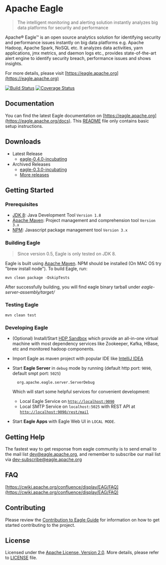 <!--
{% comment %}
Licensed to the Apache Software Foundation (ASF) under one or more
contributor license agreements.  See the NOTICE file distributed with
this work for additional information regarding copyright ownership.
The ASF licenses this file to you under the Apache License, Version 2.0
(the "License"); you may not use this file except in compliance with
the License.  You may obtain a copy of the License at

http://www.apache.org/licenses/LICENSE-2.0

Unless required by applicable law or agreed to in writing, software
distributed under the License is distributed on an "AS IS" BASIS,
WITHOUT WARRANTIES OR CONDITIONS OF ANY KIND, either express or implied.
See the License for the specific language governing permissions and
limitations under the License.
{% endcomment %}
-->

# Apache Eagle

>  The intelligent monitoring and alerting solution instantly analyzes big data platforms for security and performance

Apache® Eagle™ is an open source analytics solution for identifying security and performance issues instantly on big data platforms e.g. Apache Hadoop, Apache Spark, NoSQL etc. It analyzes data activities, yarn applications, jmx metrics, and daemon logs etc., provides state-of-the-art alert engine to identify security breach, performance issues and shows insights.

For more details, please visit [https://eagle.apache.org](https://eagle.apache.org)

[![Build Status](https://builds.apache.org/buildStatus/icon?job=incubator-eagle-main)](https://builds.apache.org/job/incubator-eagle-main/) 
[![Coverage Status](https://coveralls.io/repos/github/apache/incubator-eagle/badge.svg)](https://coveralls.io/github/apache/incubator-eagle)

## Documentation

You can find the latest Eagle documentation on [https://eagle.apache.org](https://eagle.apache.org/docs). This [README](README.md) file only contains basic setup instructions.

## Downloads

* Latest Release
    * [eagle-0.4.0-incubating]((http://eagle.apache.org/docs/download-latest.html))
* Archived Releases
    * [eagle-0.3.0-incubating](http://eagle.apache.org/docs/download.html#0.3.0-incubating)
    * [More releases](http://eagle.apache.org/docs/download.html)

## Getting Started

### Prerequisites

* [JDK 8](https://jdk8.java.net/): Java Development Tool `Version 1.8`
* [Apache Maven](https://maven.apache.org/): Project management and comprehension tool `Version 3.x`
* [NPM](https://www.npmjs.com/): Javascript package management tool `Version 3.x`

### Building Eagle 

> Since version 0.5, Eagle is only tested on JDK 8.

Eagle is built using [Apache Maven](https://maven.apache.org/). NPM should be installed (On MAC OS try "brew install node"). To build Eagle, run:
    
    mvn clean package -DskipTests 

After successfully building, you will find eagle binary tarball under _eagle-server-assembly/target/_

### Testing Eagle 

    mvn clean test

### Developing Eagle

* (Optional) Install/Start [HDP Sandbox](http://hortonworks.com/products/sandbox/) which provide an all-in-one virtual machine with most dependency services like Zookeeper, Kafka, HBase, etc and monitored hadoop components.
* Import Eagle as maven project with popular IDE like [IntelliJ IDEA](https://www.jetbrains.com/idea/)
* Start **Eagle Server** in `debug` mode by running (default http port: `9090`, default smpt port: `5025`)

        org.apache.eagle.server.ServerDebug
  
  Which will start some helpful services for convenient development:
  * Local Eagle Service on [`http://localhost:9090`](http://localhost:9090)
  * Local SMTP Service on `localhost:5025` with REST API at [`http://localhost:9090/rest/mail`](http://localhost:9090/rest/mail)
* Start **Eagle Apps** with Eagle Web UI in `LOCAL MODE`.

## Getting Help

The fastest way to get response from eagle community is to send email to the mail list [dev@eagle.apache.org](mailto:dev@eagle.apache.org),
and remember to subscribe our mail list via [dev-subscribe@eagle.apache.org](mailto:dev-subscribe@eagle.apache.org)

## FAQ

[https://cwiki.apache.org/confluence/display/EAG/FAQ](https://cwiki.apache.org/confluence/display/EAG/FAQ)

## Contributing

Please review the [Contribution to Eagle Guide](https://cwiki.apache.org/confluence/display/EAG/Contributing+to+Eagle) for information on how to get started contributing to the project.

## License

Licensed under the [Apache License, Version 2.0](http://www.apache.org/licenses/LICENSE-2.0). More details, please refer to [LICENSE](LICENSE) file.

